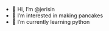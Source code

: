 - 👋 Hi, I’m @jerisin
- 👀 I’m interested in making pancakes
- 🌱 I’m currently learning python
<!---
jerisin/jerisin is a ✨ special ✨ repository because its `README.md` (this file) appears on your GitHub profile.
You can click the Preview link to take a look at your changes.
--->
